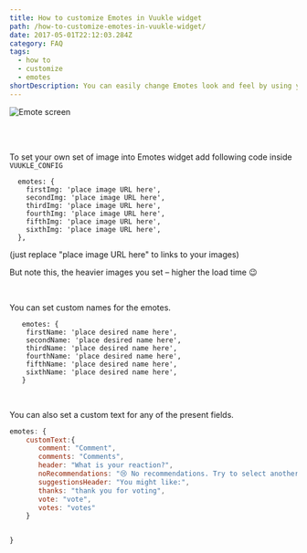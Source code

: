 ```yaml
---
title: How to customize Emotes in Vuukle widget
path: /how-to-customize-emotes-in-vuukle-widget/
date: 2017-05-01T22:12:03.284Z
category: FAQ
tags:
  - how to
  - customize
  - emotes
shortDescription: You can easily change Emotes look and feel by using your own images
---
```

![Emote screen](/img/emote-widget.png)

<br>

<br>

To set your own set of image into Emotes widget add following code inside `VUUKLE_CONFIG`

```
  emotes: {
    firstImg: 'place image URL here',
    secondImg: 'place image URL here',
    thirdImg: 'place image URL here',
    fourthImg: 'place image URL here',
    fifthImg: 'place image URL here',
    sixthImg: 'place image URL here',
  },
```

(just replace "place image URL here" to links to your images)

But note this, the heavier images you set – higher the load time 😉

<br>

You can set custom names for the emotes.

```
   emotes: {
    firstName: 'place desired name here',
    secondName: 'place desired name here',
    thirdName: 'place desired name here',
    fourthName: 'place desired name here',
    fifthName: 'place desired name here',
    sixthName: 'place desired name here',
   }
```

<br>

You can also set a custom text for any of the present fields.

```javascript
emotes: {
    customText:{
       comment: "Comment",
       comments: "Comments",
       header: "What is your reaction?",
       noRecommendations: "😢 No recommendations. Try to select another emote",
       suggestionsHeader: "You might like:",
       thanks: "thank you for voting",
       vote: "vote",
       votes: "votes"
    }


}
```
